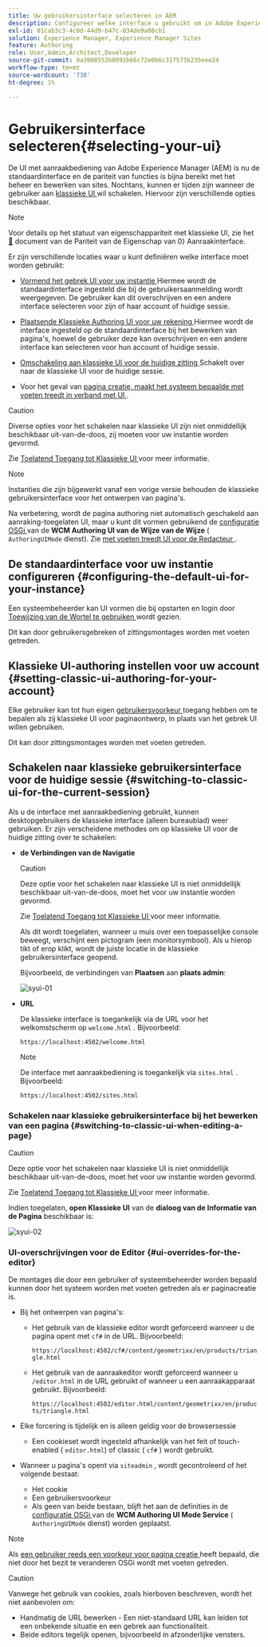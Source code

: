 ```yaml
---
title: Uw gebruikersinterface selecteren in AEM
description: Configureer welke interface u gebruikt om in Adobe Experience Manager 6.5 te werken.
exl-id: 01cab3c3-4c0d-44d9-b47c-034de9a08cb1
solution: Experience Manager, Experience Manager Sites
feature: Authoring
role: User,Admin,Architect,Developer
source-git-commit: 9a3008553b8091b66c72e0b6c317573b235eee24
workflow-type: tm+mt
source-wordcount: '738'
ht-degree: 1%

---
```


# Gebruikersinterface selecteren{#selecting-your-ui}

De UI met aanraakbediening van Adobe Experience Manager (AEM) is nu de standaardinterface en de pariteit van functies is bijna bereikt met het beheer en bewerken van sites. Nochtans, kunnen er tijden zijn wanneer de gebruiker aan [ klassieke UI ](/help/sites-classic-ui-authoring/classicui.md) wil schakelen. Hiervoor zijn verschillende opties beschikbaar.

>[!NOTE]
>
>Voor details op het statuut van eigenschappariteit met klassieke UI, zie het [&#128279;](/help/release-notes/touch-ui-features-status.md) document van de Pariteit van de Eigenschap van 0&rbrace; Aanraakinterface.

Er zijn verschillende locaties waar u kunt definiëren welke interface moet worden gebruikt:

* [ Vormend het gebrek UI voor uw instantie ](#configuring-the-default-ui-for-your-instance)
Hiermee wordt de standaardinterface ingesteld die bij de gebruikersaanmelding wordt weergegeven. De gebruiker kan dit overschrijven en een andere interface selecteren voor zijn of haar account of huidige sessie.

* [ Plaatsende Klassieke Authoring UI voor uw rekening ](/help/sites-authoring/select-ui.md#setting-classic-ui-authoring-for-your-account)
Hiermee wordt de interface ingesteld op de standaardinterface bij het bewerken van pagina&#39;s, hoewel de gebruiker deze kan overschrijven en een andere interface kan selecteren voor hun account of huidige sessie.

* [ Omschakeling aan klassieke UI voor de huidige zitting ](#switching-to-classic-ui-for-the-current-session)
Schakelt over naar de klassieke UI voor de huidige sessie.

* Voor het geval van [ pagina creatie, maakt het systeem bepaalde met voeten treedt in verband met UI ](#ui-overrides-for-the-editor).

>[!CAUTION]
>
>Diverse opties voor het schakelen naar klassieke UI zijn niet onmiddellijk beschikbaar uit-van-de-doos, zij moeten voor uw instantie worden gevormd.
>
>Zie [ Toelatend Toegang tot Klassieke UI ](/help/sites-administering/enable-classic-ui.md) voor meer informatie.

>[!NOTE]
>
>Instanties die zijn bijgewerkt vanaf een vorige versie behouden de klassieke gebruikersinterface voor het ontwerpen van pagina&#39;s.
>
>Na verbetering, wordt de pagina authoring niet automatisch geschakeld aan aanraking-toegelaten UI, maar u kunt dit vormen gebruikend de [ configuratie OSGi ](/help/sites-deploying/configuring-osgi.md) van de **WCM Authoring UI van de Wijze van de Wijze** ( `AuthoringUIMode` dienst). Zie [ met voeten treedt UI voor de Redacteur ](#ui-overrides-for-the-editor).

## De standaardinterface voor uw instantie configureren {#configuring-the-default-ui-for-your-instance}

Een systeembeheerder kan UI vormen die bij opstarten en login door [ Toewijzing van de Wortel te gebruiken ](/help/sites-deploying/osgi-configuration-settings.md#daycqrootmapping) wordt gezien.

Dit kan door gebruikersgebreken of zittingsmontages worden met voeten getreden.

## Klassieke UI-authoring instellen voor uw account {#setting-classic-ui-authoring-for-your-account}

Elke gebruiker kan tot hun eigen [ gebruikersvoorkeur ](/help/sites-authoring/user-properties.md#userpreferences) toegang hebben om te bepalen als zij klassieke UI voor paginaontwerp, in plaats van het gebrek UI willen gebruiken.

Dit kan door zittingsmontages worden met voeten getreden.

## Schakelen naar klassieke gebruikersinterface voor de huidige sessie {#switching-to-classic-ui-for-the-current-session}

Als u de interface met aanraakbediening gebruikt, kunnen desktopgebruikers de klassieke interface (alleen bureaublad) weer gebruiken. Er zijn verscheidene methodes om op klassieke UI voor de huidige zitting over te schakelen:

* **de Verbindingen van de Navigatie**

  >[!CAUTION]
  >
  >Deze optie voor het schakelen naar klassieke UI is niet onmiddellijk beschikbaar uit-van-de-doos, moet het voor uw instantie worden gevormd.
  >
  >
  >Zie [ Toelatend Toegang tot Klassieke UI ](/help/sites-administering/enable-classic-ui.md) voor meer informatie.

  Als dit wordt toegelaten, wanneer u muis over een toepasselijke console beweegt, verschijnt een pictogram (een monitorsymbool). Als u hierop tikt of erop klikt, wordt de juiste locatie in de klassieke gebruikersinterface geopend.

  Bijvoorbeeld, de verbindingen van **Plaatsen** aan **plaats admin**:

  ![ syui-01 ](assets/syui-01.png)

* **URL**

  De klassieke interface is toegankelijk via de URL voor het welkomstscherm op `welcome.html` . Bijvoorbeeld:

  `https://localhost:4502/welcome.html`

  >[!NOTE]
  >
  >De interface met aanraakbediening is toegankelijk via `sites.html` . Bijvoorbeeld:
  >
  >
  >`https://localhost:4502/sites.html`

### Schakelen naar klassieke gebruikersinterface bij het bewerken van een pagina {#switching-to-classic-ui-when-editing-a-page}

>[!CAUTION]
>
>Deze optie voor het schakelen naar klassieke UI is niet onmiddellijk beschikbaar uit-van-de-doos, moet het voor uw instantie worden gevormd.
>
>Zie [ Toelatend Toegang tot Klassieke UI ](/help/sites-administering/enable-classic-ui.md) voor meer informatie.

Indien toegelaten, **open Klassieke UI** van de **dialoog van de Informatie van de Pagina** beschikbaar is:

![ syui-02 ](assets/syui-02.png)

### UI-overschrijvingen voor de Editor {#ui-overrides-for-the-editor}

De montages die door een gebruiker of systeembeheerder worden bepaald kunnen door het systeem worden met voeten getreden als er paginacreatie is.

* Bij het ontwerpen van pagina&#39;s:

   * Het gebruik van de klassieke editor wordt geforceerd wanneer u de pagina opent met `cf#` in de URL. Bijvoorbeeld:

     `https://localhost:4502/cf#/content/geometrixx/en/products/triangle.html`

   * Het gebruik van de aanraakeditor wordt geforceerd wanneer u `/editor.html` in de URL gebruikt of wanneer u een aanraakapparaat gebruikt. Bijvoorbeeld:

     `https://localhost:4502/editor.html/content/geometrixx/en/products/triangle.html`

* Elke forcering is tijdelijk en is alleen geldig voor de browsersessie

   * Een cookieset wordt ingesteld afhankelijk van het feit of touch-enabled ( `editor.html`) of classic ( `cf#` ) wordt gebruikt.

* Wanneer u pagina&#39;s opent via `siteadmin` , wordt gecontroleerd of het volgende bestaat:

   * Het cookie
   * Een gebruikersvoorkeur
   * Als geen van beide bestaan, blijft het aan de definities in de [ configuratie OSGi ](/help/sites-deploying/configuring-osgi.md) van de **WCM Authoring UI Mode Service** ( `AuthoringUIMode` dienst) worden geplaatst.

>[!NOTE]
>
>Als [ een gebruiker reeds een voorkeur voor pagina creatie ](#settingthedefaultauthoringuiforyouraccount) heeft bepaald, die niet door het bezit te veranderen OSGi wordt met voeten getreden.

>[!CAUTION]
>
>Vanwege het gebruik van cookies, zoals hierboven beschreven, wordt het niet aanbevolen om:
>
>* Handmatig de URL bewerken - Een niet-standaard URL kan leiden tot een onbekende situatie en een gebrek aan functionaliteit.
>* Beide editors tegelijk openen, bijvoorbeeld in afzonderlijke vensters.
